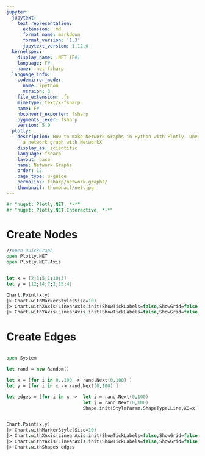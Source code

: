 ```yaml
---
jupyter:
  jupytext:
    text_representation:
      extension: .md
      format_name: markdown
      format_version: '1.3'
      jupytext_version: 1.12.0
  kernelspec:
    display_name: .NET (F#)
    language: F#
    name: .net-fsharp
  language_info:
    codemirror_mode:
      name: ipython
      version: 3
    file_extension: .fs
    mimetype: text/x-fsharp
    name: F#
    nbconvert_exporter: fsharp
    pygments_lexer: fsharp
    version: 5.0
  plotly:
    description: How to make Network Graphs in Python with Plotly. One examples of
      a network graph with NetworkX
    display_as: scientific
    language: fsharp
    layout: base
    name: Network Graphs
    order: 12
    page_type: u-guide
    permalink: fsharp/network-graphs/
    thumbnail: thumbnail/net.jpg
---
```


```fsharp dotnet_interactive={"language": "fsharp"}
#r "nuget: Plotly.NET, *-*"
#r "nuget: Plotly.NET.Interactive, *-*"
```

# Create Nodes

```fsharp dotnet_interactive={"language": "fsharp"}
//open QuickGraph
open Plotly.NET
open Plotly.NET.Axis


let x = [2;3;5;1;10;3]
let y = [12;14;7;2;15;4]

Chart.Point(x,y)
|> Chart.withMarkerStyle(Size=10)
|> Chart.withXAxis(LinearAxis.init(ShowTickLabels=false,ShowGrid=false,ShowLine=false))
|> Chart.withYAxis(LinearAxis.init(ShowTickLabels=false,ShowGrid=false,ShowLine=false))

```

# Create Edges

```fsharp dotnet_interactive={"language": "fsharp"}

open System

let rand = new Random()

let x = [for i in 0..100 -> rand.Next(0,100) ]
let y = [for i in x -> rand.Next(0,100) ]

let edges = [for i in x ->  let i = rand.Next(0,100)
                            let j = rand.Next(0,100)
                            Shape.init(StyleParam.ShapeType.Line,X0=x.[i],X1=x.[j],Y0=y.[i],Y1=y.[j],Line=Line.init(Color="#888",Width=0.5))]


Chart.Point(x,y)
|> Chart.withMarkerStyle(Size=10)
|> Chart.withXAxis(LinearAxis.init(ShowTickLabels=false,ShowGrid=false,ShowLine=false,ZeroLine=false))
|> Chart.withYAxis(LinearAxis.init(ShowTickLabels=false,ShowGrid=false,ShowLine=false,ZeroLine=false))
|> Chart.withShapes edges
```
